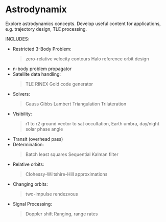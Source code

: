 # Astrodynamix
Explore astrodynamics concepts.  Develop useful content for applications, e.g. trajectory design, TLE processing.

INCLUDES:
- Restricted 3-Body Problem:
	> zero-relative velocity contours
	> Halo reference orbit design
	> 
- n-body problem propagator
- Satellite data handling:
	> TLE
	> RINEX
	> Gold code generator
- Solvers:
	> Gauss
	> Gibbs
	> Lambert
	> Triangulation
	> Trilateration
- Visibility:
	> r1 to r2
	> ground vector to sat
	> occultation, Earth umbra, day/night
	> solar phase angle
- Transit (overhead pass)
- Determination:
	> Batch least squares
	> Sequential Kalman filter
- Relative orbits:
	> Clohessy-Wiltshire-Hill approximations
- Changing orbits:
	> two-impulse rendezvous
- Signal Processing:
	> Doppler shift
	> Ranging, range rates
